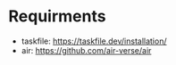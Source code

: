 # Requirments

- taskfile: https://taskfile.dev/installation/
- air: https://github.com/air-verse/air